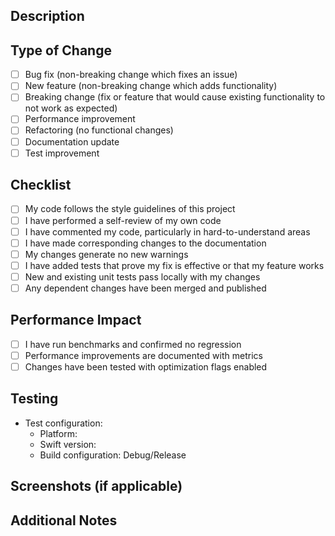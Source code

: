 ## Description
<!-- Provide a brief description of the changes in this PR -->

## Type of Change
<!-- Mark the relevant option with an "x" -->
- [ ] Bug fix (non-breaking change which fixes an issue)
- [ ] New feature (non-breaking change which adds functionality)
- [ ] Breaking change (fix or feature that would cause existing functionality to not work as expected)
- [ ] Performance improvement
- [ ] Refactoring (no functional changes)
- [ ] Documentation update
- [ ] Test improvement

## Checklist
<!-- Mark completed items with an "x" -->
- [ ] My code follows the style guidelines of this project
- [ ] I have performed a self-review of my own code
- [ ] I have commented my code, particularly in hard-to-understand areas
- [ ] I have made corresponding changes to the documentation
- [ ] My changes generate no new warnings
- [ ] I have added tests that prove my fix is effective or that my feature works
- [ ] New and existing unit tests pass locally with my changes
- [ ] Any dependent changes have been merged and published

## Performance Impact
<!-- For changes affecting performance-critical code -->
- [ ] I have run benchmarks and confirmed no regression
- [ ] Performance improvements are documented with metrics
- [ ] Changes have been tested with optimization flags enabled

## Testing
<!-- Describe the tests you ran to verify your changes -->
- Test configuration:
  - Platform: 
  - Swift version: 
  - Build configuration: Debug/Release

## Screenshots (if applicable)
<!-- Add screenshots to help explain your changes -->

## Additional Notes
<!-- Add any additional notes or context about the PR here -->